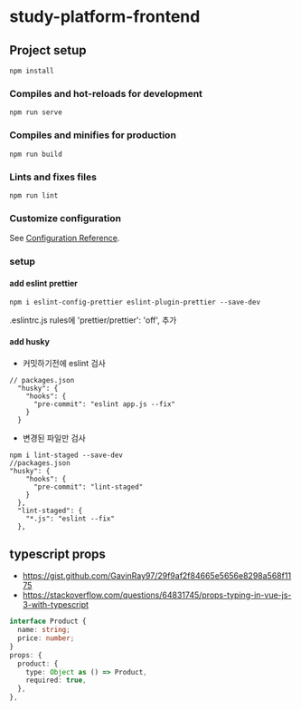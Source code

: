 # study-platform-frontend

## Project setup

```
npm install
```

### Compiles and hot-reloads for development

```
npm run serve
```

### Compiles and minifies for production

```
npm run build
```

### Lints and fixes files

```
npm run lint
```

### Customize configuration

See [Configuration Reference](https://cli.vuejs.org/config/).

### setup

#### add eslint prettier

```
npm i eslint-config-prettier eslint-plugin-prettier --save-dev
```

.eslintrc.js
rules에 'prettier/prettier': 'off', 추가

#### add husky

- 커밋하기전에 eslint 검사

```
// packages.json
  "husky": {
    "hooks": {
      "pre-commit": "eslint app.js --fix"
    }
  }
```

- 변경된 파일만 검사

```
npm i lint-staged --save-dev
//packages.json
"husky": {
    "hooks": {
      "pre-commit": "lint-staged"
    }
  },
  "lint-staged": {
    "*.js": "eslint --fix"
  },
```

## typescript props

- https://gist.github.com/GavinRay97/29f9af2f84665e5656e8298a568f1175
- https://stackoverflow.com/questions/64831745/props-typing-in-vue-js-3-with-typescript

```typescript
interface Product {
  name: string;
  price: number;
}
props: {
  product: {
    type: Object as () => Product,
    required: true,
  },
},
```
